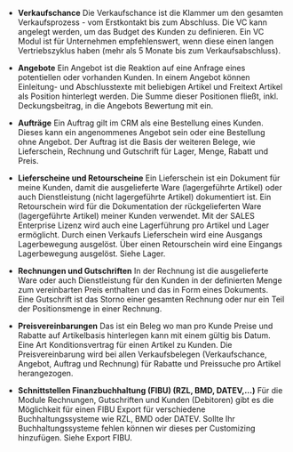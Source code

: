 

- **Verkaufschance**
Die Verkaufschance ist die Klammer um den gesamten Verkaufsprozess - vom Erstkontakt bis zum Abschluss. Die VC kann angelegt werden, um das Budget des Kunden zu definieren. Ein VC Modul ist für Unternehmen empfehlenswert, wenn diese einen langen Vertriebszyklus haben (mehr als 5 Monate bis zum Verkaufsabschluss).

- **Angebote**
Ein Angebot ist die Reaktion auf eine Anfrage eines potentiellen oder vorhanden Kunden. In einem Angebot können Einleitung- und Abschlusstexte mit beliebigen Artikel und Freitext Artikel als Position hinterlegt werden. Die Summe dieser Positionen fließt, inkl. Deckungsbeitrag, in die Angebots Bewertung mit ein.

- **Aufträge**
Ein Auftrag gilt im CRM als eine Bestellung eines Kunden. Dieses kann ein angenommenes Angebot sein oder eine Bestellung ohne Angebot. Der Auftrag ist die Basis der weiteren Belege, wie Lieferschein, Rechnung und Gutschrift für Lager, Menge, Rabatt und Preis.

- **Lieferscheine und Retourscheine**
Ein Lieferschein ist ein Dokument für meine Kunden, damit die ausgelieferte Ware (lagergeführte Artikel) oder auch Dienstleistung (nicht lagergeführte Artikel) dokumentiert ist. Ein Retourschein wird für die Dokumentation der rückgelieferten Ware (lagergeführte Artikel) meiner Kunden verwendet. Mit der SALES Enterprise Lizenz wird auch eine Lagerführung pro Artikel und Lager ermöglicht. Durch einen Verkaufs Lieferschein wird eine Ausgangs Lagerbewegung ausgelöst. Über einen Retourschein wird eine Eingangs Lagerbewegung ausgelöst. Siehe Lager.

- **Rechnungen und Gutschriften**
In der Rechnung ist die ausgelieferte Ware oder auch Dienstleistung für den Kunden in der definierten Menge zum vereinbarten Preis enthalten und das in Form eines Dokuments. Eine Gutschrift ist das Storno einer gesamten Rechnung oder nur ein Teil der Positionsmenge in einer Rechnung.

- **Preisvereinbarungen**
Das ist ein Beleg wo man pro Kunde Preise und Rabatte auf Artikelbasis hinterlegen kann mit einem gültig bis Datum. Eine Art Konditionsvertrag für einen Artikel zu Kunden. Die Preisvereinbarung wird bei allen Verkaufsbelegen (Verkaufschance, Angebot, Auftrag und Rechnung) für Rabatte und Preissuche pro Artikel herangezogen.

- **Schnittstellen Finanzbuchhaltung (FIBU) (RZL, BMD, DATEV,...)**
Für die Module Rechnungen, Gutschriften und Kunden (Debitoren) gibt es die Möglichkeit für einen FIBU Export für verschiedene Buchhaltungssysteme wie RZL, BMD oder DATEV. Sollte Ihr Buchhaltungssysteme fehlen können wir dieses per Customizing hinzufügen. Siehe Export FIBU.
